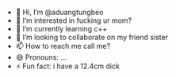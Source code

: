 - 👋 Hi, I’m @aduangtungbeo
- 👀 I’m interested in fucking ur mom?
- 🌱 I’m currently learning c++
- 💞️ I’m looking to collaborate on my friend sister
- 📫 How to reach me call me?
- 😄 Pronouns: ...
- ⚡ Fun fact: i have a 12.4cm dick

<!---
aduangtungbeo/aduangtungbeo is a ✨ special ✨ repository because its `README.md` (this file) appears on your GitHub profile.
You can click the Preview link to take a look at your changes.
--->
